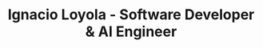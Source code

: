 ---
title: "Ignacio Loyola - Software Developer & AI Engineer"
description: "Software developer and AI engineer passionate about creating technology that enhances human capabilities. Building mobile apps and hardware solutions in Valencia, Spain."

hero:
  greeting: "Hallöchen,"
  introduction: "My name is Ignacio Loyola and I'm a Software / AI Developer based in Valencia, Spain who's been building software professionally for 3+ years."
  mission: "My ikigai—my reason for being—is to learn, build, and teach about technology that empowers and enhances human capabilities."
  approach: "I bring this to life by creating software and hardware solutions that bridge the digital and physical worlds to benefit all life. Whether working with salvaged components or state-of-the-art technology, my approach is always centered on learning, building, and teaching."
  
  navigation:
    title: "Explore"
    description: "To look around, you can check out my"
    links:
      - name: "projects"
        url: "/projects/"
      - name: "blog"
        url: "/blog/"
      - name: "archives"
        url: "/archives/"
  
  social:
    title: "Connect"
    closing_message: "Whether you're here by chance or intention, thanks for visiting."
    signature: "Ignacio"
    show_icons: true
  
  portrait:
    src: "/portrait.jpg"
    alt: "Ignacio Loyola"
    show: true

hero_layout:
  style: "split"
  show_portrait: true
  max_width: "1100px"
---